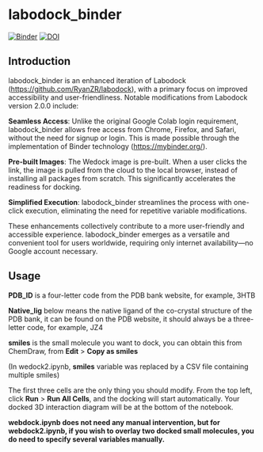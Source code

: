 # labodock_binder
 [![Binder](https://mybinder.org/badge_logo.svg)](https://mybinder.org/v2/zenodo/10.5281/zenodo.10202646/)  [![DOI](https://zenodo.org/badge/DOI/10.5281/zenodo.10202646.svg)](https://doi.org/10.5281/zenodo.10202646)


## Introduction
labodock_binder is an enhanced iteration of Labodock (https://github.com/RyanZR/labodock), with a primary focus on improved accessibility and user-friendliness. Notable modifications from Labodock version 2.0.0 include:

**Seamless Access**: Unlike the original Google Colab login requirement, labodock_binder allows free access from Chrome, Firefox, and Safari, without the need for signup or login. This is made possible through the implementation of Binder technology (https://mybinder.org/).

**Pre-built Images**: The Wedock image is pre-built. When a user clicks the link, the image is pulled from the cloud to the local browser, instead of installing all packages from scratch. This significantly accelerates the readiness for docking.

**Simplified Execution**: labodock_binder streamlines the process with one-click execution, eliminating the need for repetitive variable modifications.

These enhancements collectively contribute to a more user-friendly and accessible experience. labodock_binder emerges as a versatile and convenient tool for users worldwide, requiring only internet availability—no Google account necessary.

## Usage
**PDB_ID** is a four-letter code from the PDB bank website, for example, 3HTB

**Native_lig** below means the native ligand of the co-crystal structure of the PDB bank, it can be found on the PDB website, it should always be a three-letter code, for example, JZ4

**smiles** is the small molecule you want to dock, you can obtain this from ChemDraw, from **Edit** > **Copy as smiles**

(In wedock2.ipynb, **smiles** variable was replaced by a CSV file containing multiple smiles)

The first three cells are the only thing you should modify. From the top left, click **Run** > **Run All Cells**, and the docking will start automatically. Your docked 3D interaction diagram will be at the bottom of the notebook.

**webdock.ipynb does not need any manual intervention, but for webdock2.ipynb, if you wish to overlay two docked small molecules, you do need to specify several variables manually.**
